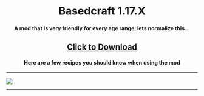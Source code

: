 <h1 align="center">Basedcraft 1.17.X</h1>
<h4 align="center">A mod that is very friendly for every age range, lets normalize this...</h4>
<h2 align="center"><a href="https://github.com/Sneedsberg/Basedcraft/releases/download/Release/Sneedsberg.jar" download>Click to Download</a></h2>
<h4 align="center">Here are a few recipes you should know when using the mod</h4>
<hr>
<img src="https://raw.githubusercontent.com/">
<hr>
